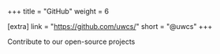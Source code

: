 +++
title = "GitHub"
weight = 6

[extra]
link = "https://github.com/uwcs/"
short = "@uwcs"
+++

Contribute to our open-source projects